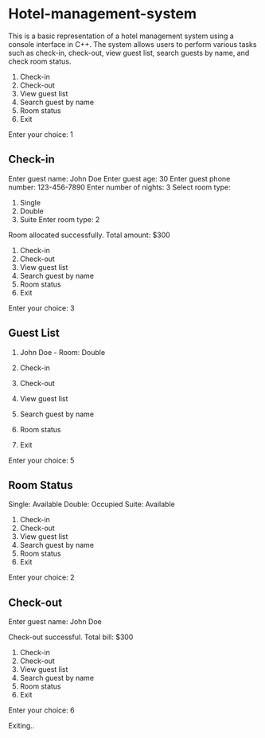 # Hotel-management-system
This is a basic representation of a hotel management system using a console interface in C++. The system allows users to perform various tasks such as check-in, check-out, view guest list, search guests by name, and check room status.

1. Check-in
2. Check-out
3. View guest list
4. Search guest by name
5. Room status
6. Exit

Enter your choice: 1

Check-in
-----------
Enter guest name: John Doe
Enter guest age: 30
Enter guest phone number: 123-456-7890
Enter number of nights: 3
Select room type:
1. Single
2. Double
3. Suite
Enter room type: 2

Room allocated successfully.
Total amount: $300

1. Check-in
2. Check-out
3. View guest list
4. Search guest by name
5. Room status
6. Exit

Enter your choice: 3

Guest List
-----------
1. John Doe - Room: Double

1. Check-in
2. Check-out
3. View guest list
4. Search guest by name
5. Room status
6. Exit

Enter your choice: 5

Room Status
-----------
Single: Available
Double: Occupied
Suite: Available

1. Check-in
2. Check-out
3. View guest list
4. Search guest by name
5. Room status
6. Exit

Enter your choice: 2

Check-out
-----------
Enter guest name: John Doe

Check-out successful. Total bill: $300

1. Check-in
2. Check-out
3. View guest list
4. Search guest by name
5. Room status
6. Exit

Enter your choice: 6

Exiting..

